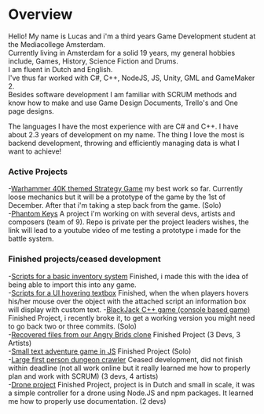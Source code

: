 # Overview

Hello! My name is Lucas and i'm a third years Game Development student at the Mediacollege Amsterdam.</br>
Currently living in Amsterdam for a solid 19 years, my general hobbies include, Games, History, Science Fiction and Drums.</br>
I am fluent in Dutch and English.</br>
I've thus far worked with C#, C++, NodeJS, JS, Unity, GML and GameMaker 2.</br>
Besides software development I am familiar with SCRUM methods and know how to make and use Game Design Documents, Trello's and One page designs.</br>

The languages I have the most experience with are C# and C++.
I have about 2.3 years of development on my name.
The thing I love the most is backend development, throwing and efficiently managing data is what I want to achieve!

### Active Projects
-[Warhammer 40K themed Strategy Game](https://github.com/Shaw358/Wh40K) my best work so far. Currently loose mechanics but it will be a prototype of the game by the 1st of December. After that i'm taking a step back from the game. (Solo)
<br>
-[Phantom Keys](https://youtu.be/SIgHoW8nsvw) A project i'm working on with several devs, artists and composers (team of 9). Repo is private per the project leaders wishes, the link will lead to a youtube video of me testing a prototype i made for the battle system. 

### Finished projects/ceased development
-[Scripts for a basic inventory system](https://github.com/Shaw358/CGI/tree/main/Op2) Finished, i made this with the idea of being able to import this into any game.</br>
-[Scripts for a UI hovering textbox](https://github.com/Shaw358/CGI/tree/main/Op4) Finished, when the when players hovers his/her mouse over the object with the attached script an information box will display with custom text. 
-[BlackJack C++ game (console based game)](https://github.com/Shaw358/CardCPPGame/tree/master/CardGames) Finished Project, i recently broke it, to get a working version you might need to go back two or three commits. (Solo) </br>
-[Recovered files from our Angry Brids clone](https://github.com/Shaw358/AngryBirdsCloneRecovery) Finished Project (3 Devs, 3 Artists)</br>
-[Small text adventure game in JS](https://github.com/Shaw358/PROJ---txtAG) Finished Project (Solo)</br>
-[Large first person dungeon crawler](https://github.com/Firelonze/ProjectMythe) Ceased development, did not finish within deadline (not all work online but it really learned me how to properly plan and work with SCRUM) (3 devs, 4 artists)</br>
-[Drone project](https://github.com/Shaw358/Input-Output-Jordi-Lucas) Finished Project, project is in Dutch and small in scale, it was a simple controller for a drone using Node.JS and npm packages. It learned me how to properly use documentation. (2 devs)</br>

